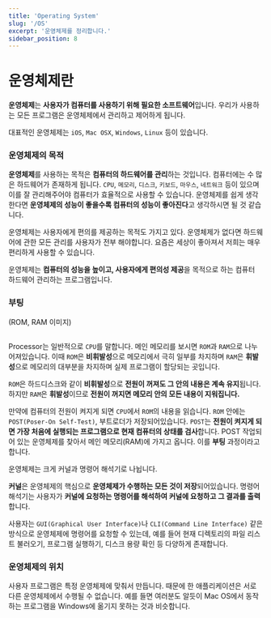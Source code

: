 ```yaml
---
title: 'Operating System'
slug: '/OS'
excerpt: '운영체제를 정리합니다.'
sidebar_position: 8
---
```


# 운영체제란

**운영체제**는 **사용자가 컴퓨터를 사용하기 위해 필요한 소프트웨어**입니다. 우리가 사용하는 모든 프로그램은 운영체제에서 관리하고 제어하게 됩니다.

대표적인 운영체제는 `iOS`, `Mac OSX`, `Windows`, `Linux` 등이 있습니다.

### 운영체제의 목적

**운영체제**를 사용하는 목적은 **컴퓨터의 하드웨어를 관리**하는 것입니다. 컴퓨터에는 수 많은 하드웨어가 존재하게 됩니다. `CPU`, `메모리`, `디스크`, `키보드`, `마우스`, `네트워크` 등이 있으며 이를 잘 관리해주어야 컴퓨터가 효율적으로 사용할 수 있습니다. 운영체제를 쉽게 생각한다면 **운영체제의 성능이 좋을수록 컴퓨터의 성능이 좋아진다**고 생각하시면 될 것 같습니다.

운영체제는 사용자에게 편의를 제공하는 목적도 가지고 있다. 운영체제가 없다면 하드웨어에 관한 모든 관리를 사용자가 전부 해야합니다. 요즘은 세상이 좋아져서 저희는 매우 편리하게 사용할 수 있습니다.

운영체제는 **컴퓨터의 성능을 높이고, 사용자에게 편의성 제공**을 목적으로 하는 컴퓨터 하드웨어 관리하는 프로그램입니다.

### 부팅

(ROM, RAM 이미지)

<img src="https://i.imghippo.com/files/UoPa41725166031.jpg" alt="" border="0"/>

Processor는 일반적으로 `CPU`를 말합니다. 메인 메모리를 보시면 `ROM`과 `RAM`으로 나누어져있습니다. 이때 `ROM`은 **비휘발성**으로 메모리에서 극히 일부를 차지하며 `RAM`은 **휘발성**으로 메모리의 대부분을 차지하며 실제 프로그램이 할당되는 곳입니다.

`ROM`은 하드디스크와 같이 **비휘발성**으로 **전원이 꺼져도 그 안의 내용은 계속 유지**됩니다. 하지만 `RAM`은 **휘발성**이므로 **전원이 꺼지면 메모리 안의 모든 내용이 지워집니다.**

만약에 컴퓨터의 전원이 켜지게 되면 `CPU`에서 `ROM`의 내용을 읽습니다. 
`ROM` 안에는 `POST(Poser-On Self-Test)`, 부트로더가 저장되어있습니다. `POST`는 **전원이 켜지게 되면 가장 처음에 실행되는 프로그램으로 현재 컴퓨터의 상태를 검사**합니다. POST 작업되어 있는 운영체제를 찾아서 메인 메모리(RAM)에 가지고 옵니다. 이를 **부팅** 과정이라고 합니다.

운영체제는 크게 커널과 명령어 해석기로 나뉩니다.

**커널**은 운영체제의 핵심으로 **운영체제가 수행하는 모든 것이 저장**되어있습니다. 명령어 해석기는 사용자가 **커널에 요청하는 명령어를 해석하여 커널에 요청하고 그 결과를 출력**합니다.

사용자는 `GUI(Graphical User Interface)`나 `CLI(Command Line Interface)` 같은 방식으로 운영체제에 명령어를 요청할 수 있는데, 예를 들어 현재 디렉토리의 파일 리스트 불러오기, 프로그램 실행하기, 디스크 용량 확인 등 다양하게 존재합니다.

### 운영체제의 위치

사용자 프로그램은 특정 운영체제에 맞춰서 만듭니다. 때문에 한 애플리케이션은 서로 다른 운영체제에서 수행될 수 없습니다. 예를 들면 여러분도 알듯이 Mac OS에서 동작하는 프로그램을 Windows에 옮기지 못하는 것과 비슷합니다.